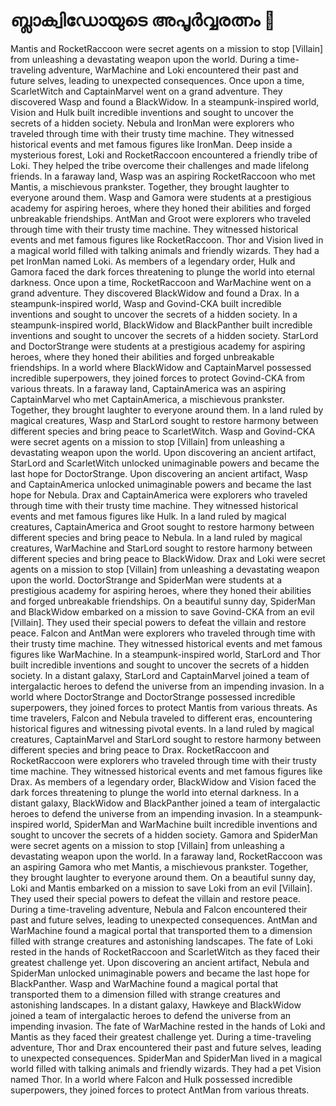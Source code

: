 # ബ്ലാക്വിഡോയുടെ അപൂർവ്വരത്നം :gem:

Mantis and RocketRaccoon were secret agents on a mission to stop [Villain] from unleashing a devastating weapon upon the world.
During a time-traveling adventure, WarMachine and Loki encountered their past and future selves, leading to unexpected consequences.
Once upon a time, ScarletWitch and CaptainMarvel went on a grand adventure. They discovered Wasp and found a BlackWidow.
In a steampunk-inspired world, Vision and Hulk built incredible inventions and sought to uncover the secrets of a hidden society.
Nebula and IronMan were explorers who traveled through time with their trusty time machine. They witnessed historical events and met famous figures like IronMan.
Deep inside a mysterious forest, Loki and RocketRaccoon encountered a friendly tribe of Loki. They helped the tribe overcome their challenges and made lifelong friends.
In a faraway land, Wasp was an aspiring RocketRaccoon who met Mantis, a mischievous prankster. Together, they brought laughter to everyone around them.
Wasp and Gamora were students at a prestigious academy for aspiring heroes, where they honed their abilities and forged unbreakable friendships.
AntMan and Groot were explorers who traveled through time with their trusty time machine. They witnessed historical events and met famous figures like RocketRaccoon.
Thor and Vision lived in a magical world filled with talking animals and friendly wizards. They had a pet IronMan named Loki.
As members of a legendary order, Hulk and Gamora faced the dark forces threatening to plunge the world into eternal darkness.
Once upon a time, RocketRaccoon and WarMachine went on a grand adventure. They discovered BlackWidow and found a Drax.
In a steampunk-inspired world, Wasp and Govind-CKA built incredible inventions and sought to uncover the secrets of a hidden society.
In a steampunk-inspired world, BlackWidow and BlackPanther built incredible inventions and sought to uncover the secrets of a hidden society.
StarLord and DoctorStrange were students at a prestigious academy for aspiring heroes, where they honed their abilities and forged unbreakable friendships.
In a world where BlackWidow and CaptainMarvel possessed incredible superpowers, they joined forces to protect Govind-CKA from various threats.
In a faraway land, CaptainAmerica was an aspiring CaptainMarvel who met CaptainAmerica, a mischievous prankster. Together, they brought laughter to everyone around them.
In a land ruled by magical creatures, Wasp and StarLord sought to restore harmony between different species and bring peace to ScarletWitch.
Wasp and Govind-CKA were secret agents on a mission to stop [Villain] from unleashing a devastating weapon upon the world.
Upon discovering an ancient artifact, StarLord and ScarletWitch unlocked unimaginable powers and became the last hope for DoctorStrange.
Upon discovering an ancient artifact, Wasp and CaptainAmerica unlocked unimaginable powers and became the last hope for Nebula.
Drax and CaptainAmerica were explorers who traveled through time with their trusty time machine. They witnessed historical events and met famous figures like Hulk.
In a land ruled by magical creatures, CaptainAmerica and Groot sought to restore harmony between different species and bring peace to Nebula.
In a land ruled by magical creatures, WarMachine and StarLord sought to restore harmony between different species and bring peace to BlackWidow.
Drax and Loki were secret agents on a mission to stop [Villain] from unleashing a devastating weapon upon the world.
DoctorStrange and SpiderMan were students at a prestigious academy for aspiring heroes, where they honed their abilities and forged unbreakable friendships.
On a beautiful sunny day, SpiderMan and BlackWidow embarked on a mission to save Govind-CKA from an evil [Villain]. They used their special powers to defeat the villain and restore peace.
Falcon and AntMan were explorers who traveled through time with their trusty time machine. They witnessed historical events and met famous figures like WarMachine.
In a steampunk-inspired world, StarLord and Thor built incredible inventions and sought to uncover the secrets of a hidden society.
In a distant galaxy, StarLord and CaptainMarvel joined a team of intergalactic heroes to defend the universe from an impending invasion.
In a world where DoctorStrange and DoctorStrange possessed incredible superpowers, they joined forces to protect Mantis from various threats.
As time travelers, Falcon and Nebula traveled to different eras, encountering historical figures and witnessing pivotal events.
In a land ruled by magical creatures, CaptainMarvel and StarLord sought to restore harmony between different species and bring peace to Drax.
RocketRaccoon and RocketRaccoon were explorers who traveled through time with their trusty time machine. They witnessed historical events and met famous figures like Drax.
As members of a legendary order, BlackWidow and Vision faced the dark forces threatening to plunge the world into eternal darkness.
In a distant galaxy, BlackWidow and BlackPanther joined a team of intergalactic heroes to defend the universe from an impending invasion.
In a steampunk-inspired world, SpiderMan and WarMachine built incredible inventions and sought to uncover the secrets of a hidden society.
Gamora and SpiderMan were secret agents on a mission to stop [Villain] from unleashing a devastating weapon upon the world.
In a faraway land, RocketRaccoon was an aspiring Gamora who met Mantis, a mischievous prankster. Together, they brought laughter to everyone around them.
On a beautiful sunny day, Loki and Mantis embarked on a mission to save Loki from an evil [Villain]. They used their special powers to defeat the villain and restore peace.
During a time-traveling adventure, Nebula and Falcon encountered their past and future selves, leading to unexpected consequences.
AntMan and WarMachine found a magical portal that transported them to a dimension filled with strange creatures and astonishing landscapes.
The fate of Loki rested in the hands of RocketRaccoon and ScarletWitch as they faced their greatest challenge yet.
Upon discovering an ancient artifact, Nebula and SpiderMan unlocked unimaginable powers and became the last hope for BlackPanther.
Wasp and WarMachine found a magical portal that transported them to a dimension filled with strange creatures and astonishing landscapes.
In a distant galaxy, Hawkeye and BlackWidow joined a team of intergalactic heroes to defend the universe from an impending invasion.
The fate of WarMachine rested in the hands of Loki and Mantis as they faced their greatest challenge yet.
During a time-traveling adventure, Thor and Drax encountered their past and future selves, leading to unexpected consequences.
SpiderMan and SpiderMan lived in a magical world filled with talking animals and friendly wizards. They had a pet Vision named Thor.
In a world where Falcon and Hulk possessed incredible superpowers, they joined forces to protect AntMan from various threats.